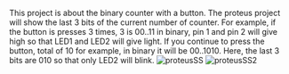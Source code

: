 This project is about the binary counter with a button. 
The proteus project will show the last 3 bits of the current number of counter.
For example, if the button is presses 3 times, 3 is 00..11 in binary, pin 1 and pin 2 will give high so that LED1 and LED2 will give light.
If you continue to press the button, total of 10 for example, in binary it will be 00..1010. Here, the last 3 bits are 010 so that only LED2 will blink.
![proteusSS](https://user-images.githubusercontent.com/93447954/227734243-12f8da1d-f1f9-4192-ac7d-a0d7e0703366.png)
![proteusSS2](https://user-images.githubusercontent.com/93447954/227734246-1759acc9-a47e-45ad-bbfc-b620d452af00.png)
